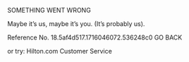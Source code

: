 SOMETHING WENT WRONG

Maybe it’s us, maybe it’s you.
(It’s probably us).

Reference No. 18.5af4d517.1716046072.536248c0
GO BACK

or try:
Hilton.com Customer Service